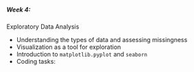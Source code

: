 ##### Week 4:
Exploratory Data Analysis
- Understanding the types of data and assessing missingness
- Visualization as a tool for exploration
- Introduction to `matplotlib.pyplot` and `seaborn`
- Coding tasks:
    